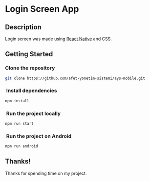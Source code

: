 # Login Screen App

## Description

Login screen was made using [React Native](https://reactnative.dev/) and CSS.

## Getting Started

###  Clone the repository

```bash
git clone https://github.com/afet-yonetim-sistemi/ays-mobile.git
```

###  Install dependencies

```bash
npm install
```

###  Run the project locally

```bash
npm run start
```

###  Run the project on Android

```bash
npm run android
```

## Thanks!

Thanks for spending time on my project.
